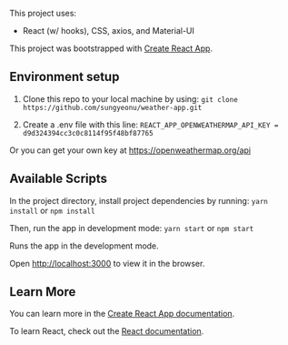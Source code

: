 This project uses:
- React (w/ hooks), CSS, axios, and Material-UI

This project was bootstrapped with [Create React App](https://github.com/facebook/create-react-app).

## Environment setup

1. Clone this repo to your local machine by using:
`
git clone https://github.com/sungyeonu/weather-app.git
`

2. Create a .env file with this line:
`
REACT_APP_OPENWEATHERMAP_API_KEY = d9d324394cc3c0c8114f95f48bf87765
`

Or you can get your own key at https://openweathermap.org/api

## Available Scripts

In the project directory, install project dependencies by running: 
`yarn install` or `npm install`

Then, run the app in development mode: 
`yarn start` or `npm start`

Runs the app in the development mode.

Open [http://localhost:3000](http://localhost:3000) to view it in the browser.

## Learn More

You can learn more in the [Create React App documentation](https://facebook.github.io/create-react-app/docs/getting-started).

To learn React, check out the [React documentation](https://reactjs.org/).
